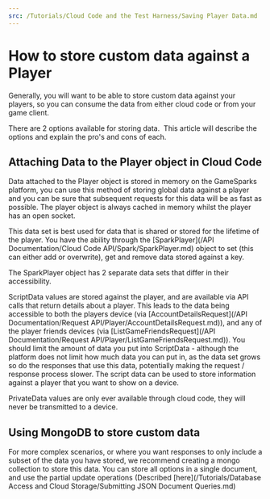 ```yaml
---
src: /Tutorials/Cloud Code and the Test Harness/Saving Player Data.md
---
```


# How to store custom data against a Player

Generally, you will want to be able to store custom data against your players, so you can consume the data from either cloud code or from your game client.

There are 2 options available for storing data.  This article will describe the options and explain the pro's and cons of each.

## Attaching Data to the Player object in Cloud Code

Data attached to the Player object is stored in memory on the GameSparks platform, you can use this method of storing global data against a player and you can be sure that subsequent requests for this data will be as fast as possible. The player object is always cached in memory whilst the player has an open socket.

This data set is best used for data that is shared or stored for the lifetime of the player. You have the ability through the [SparkPlayer](/API Documentation/Cloud Code API/Spark/SparkPlayer.md) object to set (this can either add or overwrite), get and remove data stored against a key.

The SparkPlayer object has 2 separate data sets that differ in their accessibility.

ScriptData values are stored against the player, and are available via API calls that return details about a player. This leads to the data being accessible to both the players device (via [AccountDetailsRequest](/API Documentation/Request API/Player/AccountDetailsRequest.md)), and any of the player friends devices (via [ListGameFriendsRequest](/API Documentation/Request API/Player/ListGameFriendsRequest.md)). You should limit the amount of data you put into ScriptData - although the platform does not limit how much data you can put in, as the data set grows so do the responses that use this data, potentially making the request / response process slower. The script data can be used to store information against a player that you want to show on a device.

PrivateData values are only ever available through cloud code, they will never be transmitted to a device.

## Using MongoDB to store custom data

For more complex scenarios, or where you want responses to only include a subset of the data you have stored, we recommend creating a mongo collection to store this data. You can store all options in a single document, and use the partial update operations (Described [here](/Tutorials/Database Access and Cloud Storage/Submitting JSON Document Queries.md)
